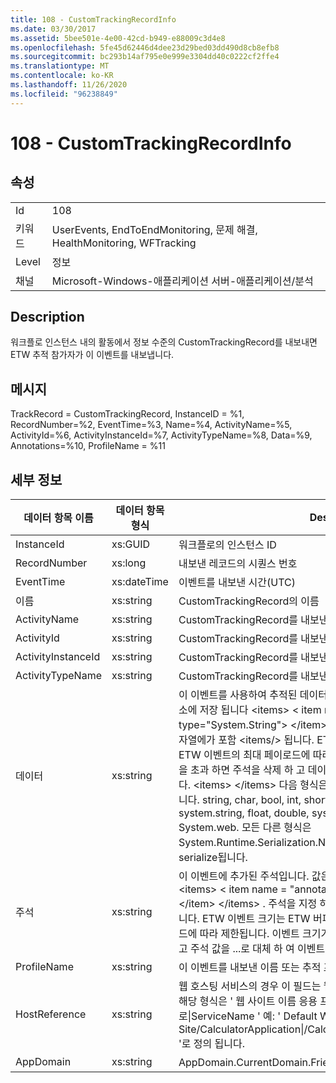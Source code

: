 ```yaml
---
title: 108 - CustomTrackingRecordInfo
ms.date: 03/30/2017
ms.assetid: 5bee501e-4e00-42cd-b949-e88009c3d4e8
ms.openlocfilehash: 5fe45d62446d4dee23d29bed03dd490d8cb8efb8
ms.sourcegitcommit: bc293b14af795e0e999e3304dd40c0222cf2ffe4
ms.translationtype: MT
ms.contentlocale: ko-KR
ms.lasthandoff: 11/26/2020
ms.locfileid: "96238849"
---
```

# <a name="108---customtrackingrecordinfo"></a>108 - CustomTrackingRecordInfo

## <a name="properties"></a>속성  
  
|||  
|-|-|  
|Id|108|  
|키워드|UserEvents, EndToEndMonitoring, 문제 해결, HealthMonitoring, WFTracking|  
|Level|정보|  
|채널|Microsoft-Windows-애플리케이션 서버-애플리케이션/분석|  
  
## <a name="description"></a>Description  

 워크플로 인스턴스 내의 활동에서 정보 수준의 CustomTrackingRecord를 내보내면 ETW 추적 참가자가 이 이벤트를 내보냅니다.  
  
## <a name="message"></a>메시지  

 TrackRecord = CustomTrackingRecord, InstanceID = %1, RecordNumber=%2, EventTime=%3, Name=%4, ActivityName=%5, ActivityId=%6, ActivityInstanceId=%7, ActivityTypeName=%8, Data=%9, Annotations=%10, ProfileName = %11  
  
## <a name="details"></a>세부 정보  
  
|데이터 항목 이름|데이터 항목 형식|Description|  
|--------------------|--------------------|-----------------|  
|InstanceId|xs:GUID|워크플로의 인스턴스 ID|  
|RecordNumber|xs:long|내보낸 레코드의 시퀀스 번호|  
|EventTime|xs:dateTime|이벤트를 내보낸 시간(UTC)|  
|이름|xs:string|CustomTrackingRecord의 이름|  
|ActivityName|xs:string|CustomTrackingRecord를 내보낸 활동의 이름|  
|ActivityId|xs:string|CustomTrackingRecord를 내보낸 활동의 ID|  
|ActivityInstanceId|xs:string|CustomTrackingRecord를 내보낸 활동의 인스턴스 ID|  
|ActivityTypeName|xs:string|CustomTrackingRecord를 내보낸 활동의 이름|  
|데이터|xs:string|이 이벤트를 사용하여 추적된 데이터입니다.  값은 datavalue 형식의 xml 요소에 저장 됩니다 \<items> \< item  name = "dataName" type="System.String"> \</item> \</items> .  추적 된 데이터가 없으면 문자열에가 포함 \<items/> 됩니다. ETW 이벤트 크기는 ETW 버퍼 크기 또는 ETW 이벤트의 최대 페이로드에 따라 제한됩니다. 이벤트 크기가 ETW 제한을 초과 하면 주석을 삭제 하 고 데이터 값을 ...로 대체 하 여 이벤트를 자릅니다. \<items> \</items>  다음 형식은 ToString ()에서 반환 된 값으로 저장 됩니다. string, char, bool, int, short, long, uint, ushort, ulong, system.string, float, double, system.string, system.string, System.web.  모든 다른 형식은 System.Runtime.Serialization.NetDataContractSerializer를 사용하여 serialize됩니다.|  
|주석|xs:string|이 이벤트에 추가된 주석입니다.  값은 xml 요소에 a 형식으로 저장 됩니다 \<items> \< item  name = "annotationName" type="System.String"> \</item> \</items> .  주석을 지정 하지 않으면 문자열에가 포함 \<items/> 됩니다. ETW 이벤트 크기는 ETW 버퍼 크기 또는 ETW 이벤트의 최대 페이로드에 따라 제한됩니다. 이벤트 크기가 ETW 제한을 초과 하면 주석을 삭제 하 고 주석 값을 ...로 대체 하 여 이벤트를 자릅니다. \<items> \</items>|  
|ProfileName|xs:string|이 이벤트를 내보낸 이름 또는 추적 프로필|  
|HostReference|xs:string|웹 호스팅 서비스의 경우 이 필드는 웹 계층의 서비스를 고유하게 식별합니다.  해당 형식은 ' 웹 사이트 이름 응용 프로그램 가상 경로&#124;서비스 가상 경로&#124;ServiceName ' 예: ' Default Web Site/CalculatorApplication&#124;/CalculatorService.svc&#124;CalculatorService '로 정의 됩니다.|  
|AppDomain|xs:string|AppDomain.CurrentDomain.FriendlyName에서 반환되는 문자열입니다.|

